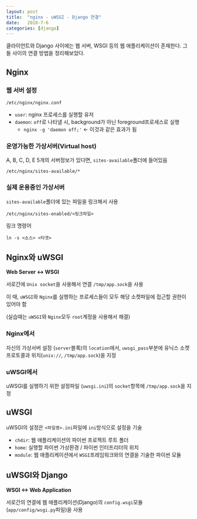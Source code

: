 ```yaml
---
layout: post
title:  "nginx - uWSGI - Django 연결"
date:   2018-7-6
categories: [django]
---
```


<p class="intro"><span class="dropcap">클</span>라이언트와 Django 사이에는 웹 서버, WSGI 등의 웹 애플리케이션이 존재한다. 그들 사이의 연결 방법을 정리해보았다.</p>

## Nginx

### 웹 서버 설정

```
/etc/nginx/nginx.conf
```

- `user`: nginx 프로세스를 실행할 유저
- `daemon`: `off`로 나타낼 시, background가 아닌 foreground프로세스로 실행
	- `nginx -g 'daemon off;'` <- 이것과 같은 효과가 됨

### 운영가능한 가상서버(Virtual host)

A, B, C, D, E 5개의 서버정보가 있다면, `sites-available`폴더에 들어있음

```
/etc/nginx/sites-available/*
```

### 실제 운용중인 가상서버

`sites-available`폴더에 있는 파일을 링크해서 사용

```
/etc/nginx/sites-enabled/<링크파일>
```

링크 명령어

```
ln -s <소스> <타겟>
```


## Nginx와 uWSGI

**Web Server <-> WSGI**

서로간에 `Unix socket`을 사용해서 연결 `/tmp/app.sock`을 사용

이 때, `uWSGI`와 `Nginx`를 실행하는 프로세스들이 모두 해당 소켓파일에 접근할 권한이 있어야 함

(실습때는 `uWSGI`와 `Nginx`모두 `root`계정을 사용해서 해결)

### Nginx에서

자신의 가상서버 설정 (`server`블록)의 `location`에서, `uwsgi_pass`부분에 유닉스 소켓 프로토콜과 위치(`unix://`, `/tmp/app.sock`)을 지정

### uWSGI에서

uWSGI를 실행하기 위한 설정파일 (`uwsgi.ini`)의 `socket`항목에 `/tmp/app.sock`을 지정

## uWSGI

uWSGI의 설정은 `<파일명>.ini`파일에 `ini`방식으로 설정을 기술

- `chdir`: 웹 애플리케이션의 파이썬 프로젝트 루트 폴더
- `home`: 실행할 파이썬 가상환경 / 파이썬 인터프리터의 위치
- `module`: 웹 애플리케이션에서 `WSGI`프레임워크와의 연결을 기술한 파이썬 모듈

## uWSGI와 Django

**WSGI <-> Web Application**

서로간의 연결에 웹 애플리케이션(Django)의 `config.wsgi`모듈 (`app/config/wsgi.py`파일)을 사용
